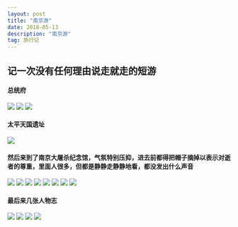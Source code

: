 ```yaml
---
layout: post
title: "南京游"
date: 2018-05-13
description: "南京游"
tag: 旅行记
---
```

##  记一次没有任何理由说走就走的短游

####  总统府
![](/images/nanjing/nanjing_1.jpg)
![](/images/nanjing/nanjing_2.jpg)
![](/images/nanjing/nanjing_6.jpg)


####  太平天国遗址
![](/images/nanjing/nanjing_4.jpg)

####  然后来到了南京大屠杀纪念馆，气氛特别压抑，进去前都得把帽子摘掉以表示对逝者的尊重，里面人很多，但都是静静走静静地看，都没发出什么声音
![](/images/nanjing/nanjing_9.jpg)
![](/images/nanjing/nanjing_10.jpg)
![](/images/nanjing/nanjing_11.jpg)
![](/images/nanjing/nanjing_12.jpg)
![](/images/nanjing/nanjing_13.jpg)
![](/images/nanjing/nanjing_14.jpg)
![](/images/nanjing/nanjing_15.jpg)
![](/images/nanjing/nanjing_16.jpg)

####  最后来几张人物志
![](/images/nanjing/nanjing_5.jpg)
![](/images/nanjing/nanjing_3.jpg)
![](/images/nanjing/nanjing_7.jpg)
![](/images/nanjing/nanjing_8.jpg)
































